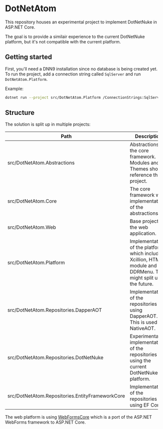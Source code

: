 # DotNetAtom
This repository houses an experimental project to implement DotNetNuke in ASP.NET Core.

The goal is to provide a similair experience to the current DotNetNuke platform, but it's not compatible with the current platform.

## Getting started
First, you'll need a DNN9 installation since no database is being created yet.  
To run the project, add a connection string called `SqlServer` and run `DotNetAtom.Platform`.

Example:
```bash
dotnet run --project src/DotNetAtom.Platform /ConnectionStrings:SqlServer="Data Source=localhost;Initial Catalog=dnn;User ID=sa;Password=password;TrustServerCertificate=true"
```

## Structure
The solution is split up in multiple projects:

| Path | Description |
| ---- | ----------- |
| src/DotNetAtom.Abstractions | Abstractions of the core framework. Modules and Themes should reference this project. |
| src/DotNetAtom.Core | The core framework with implementations of the abstractions. |
| src/DotNetAtom.Web | Base project for the web application. |
| src/DotNetAtom.Platform | Implementation of the platform, which includes Xcillion, HTML module and DDRMenu. This might split up in the future. |
| src/DotNetAtom.Repositories.DapperAOT | Implementation of the repositories using DapperAOT. This is used in NativeAOT. |
| src/DotNetAtom.Repositories.DotNetNuke | Experimental implementation of the repositories using the current DotNetNuke platform. |
| src/DotNetAtom.Repositories.EntityFrameworkCore | Implementation of the repositories using EF Core. |

The web platform is using [WebFormsCore](https://github.com/WebFormsCore/WebFormsCore) which is a port of the ASP.NET WebForms framework to ASP.NET Core.  